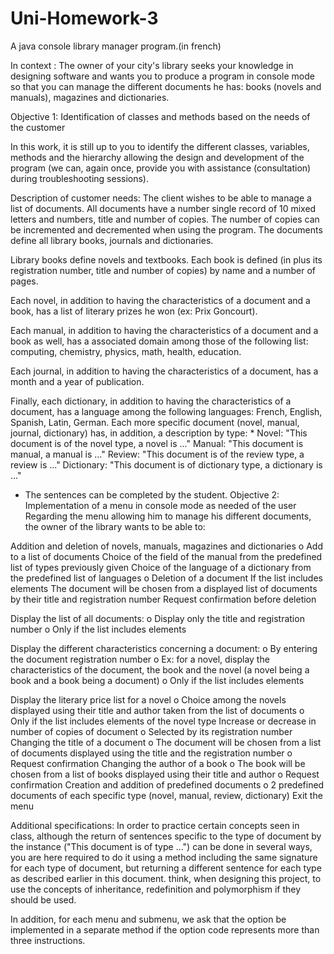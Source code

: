 # Uni-Homework-3
A java console library manager program.(in french)


In context :
The owner of your city's library seeks your knowledge in designing
software and wants you to produce a program in console mode so that you can manage
the different documents he has: books (novels and manuals), magazines and dictionaries.

Objective 1: Identification of classes and methods based on the needs of the
customer

In this work, it is still up to you to identify the different classes, variables, methods and the
hierarchy allowing the design and development of the program (we can, again
once, provide you with assistance (consultation) during troubleshooting sessions).

Description of customer needs:
The client wishes to be able to manage a list of documents. All documents have a number
single record of 10 mixed letters and numbers, title and number of copies. The
number of copies can be incremented and decremented when using the program. The
documents define all library books, journals and dictionaries.

Library books define novels and textbooks. Each book is defined (in
plus its registration number, title and number of copies) by name
and a number of pages.

Each novel, in addition to having the characteristics of a document and a book, has a list of
literary prizes he won (ex: Prix Goncourt).

Each manual, in addition to having the characteristics of a document and a book as well, has a
associated domain among those of the following list: computing, chemistry, physics,
math, health, education.

Each journal, in addition to having the characteristics of a document, has a month and a year of
publication.

Finally, each dictionary, in addition to having the characteristics of a document, has a
language among the following languages: French, English, Spanish, Latin, German.
Each more specific document (novel, manual, journal, dictionary) has, in addition, a
description by type: *
Novel: "This document is of the novel type, a novel is ..."
Manual: "This document is manual, a manual is ..."
Review: "This document is of the review type, a review is ..."
Dictionary: "This document is of dictionary type, a dictionary is ..."
* The sentences can be completed by the student.
Objective 2: Implementation of a menu in console mode as needed
of the user
Regarding the menu allowing him to manage his different documents, the owner of the
library wants to be able to:

Addition and deletion of novels, manuals, magazines and dictionaries
o Add to a list of documents
 Choice of the field of the manual from the predefined list of types
previously given
 Choice of the language of a dictionary from the predefined list of
languages
o Deletion of a document
 If the list includes elements
 The document will be chosen from a displayed list of documents by their
title and registration number
 Request confirmation before deletion
 
Display the list of all documents:
o Display only the title and registration number
o Only if the list includes elements

Display the different characteristics concerning a document:
o By entering the document registration number
o Ex: for a novel, display the characteristics of the document, the book and the
novel (a novel being a book and a book being a document)
o Only if the list includes elements

Display the literary price list for a novel
o Choice among the novels displayed using their title and author taken from the list
of documents
o Only if the list includes elements of the novel type
Increase or decrease in number of copies of document
o Selected by its registration number
Changing the title of a document
o The document will be chosen from a list of documents displayed using the title
and the registration number
o Request confirmation
Changing the author of a book
o The book will be chosen from a list of books displayed using their title and
author
o Request confirmation
Creation and addition of predefined documents
o 2 predefined documents of each specific type (novel, manual, review,
dictionary)
Exit the menu

Additional specifications:
In order to practice certain concepts seen in class, although the return of sentences
specific to the type of document by the instance ("This document is of type ...") can
be done in several ways, you are here required to do it using a method
including the same signature for each type of document, but returning a
different sentence for each type as described earlier in this document. think,
when designing this project, to use the concepts of inheritance, redefinition and
polymorphism if they should be used.

In addition, for each menu and submenu, we ask that the option be
implemented in a separate method if the option code represents more than three
instructions.
